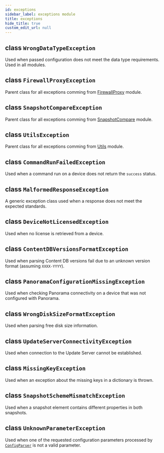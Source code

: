 ```yaml
---
id: exceptions
sidebar_label: exceptions module
title: exceptions
hide_title: true
custom_edit_url: null
---
```

## class `WrongDataTypeException`

Used when passed configuration does not meet the data type requirements. Used in all modules.

## class `FirewallProxyException`

Parent class for all exceptions comming from [FirewallProxy](/panos/docs/panos-upgrade-assurance/api/firewall_proxy) module.

## class `SnapshotCompareException`

Parent class for all exceptions comming from [SnapshotCompare](/panos/docs/panos-upgrade-assurance/api/snapshot_compare) module.

## class `UtilsException`

Parent class for all exceptions comming from [Utils](/panos/docs/panos-upgrade-assurance/api/utils) module.

## class `CommandRunFailedException`

Used when a command run on a device does not return the `success` status.

## class `MalformedResponseException`

A generic exception class used when a response does not meet the expected standards.

## class `DeviceNotLicensedException`

Used when no license is retrieved from a device.

## class `ContentDBVersionsFormatException`

Used when parsing Content DB versions fail due to an unknown version format (assuming `XXXX-YYYY`).

## class `PanoramaConfigurationMissingException`

Used when checking Panorama connectivity on a device that was not configured with Panorama.

## class `WrongDiskSizeFormatException`

Used when parsing free disk size information.

## class `UpdateServerConnectivityException`

Used when connection to the Update Server cannot be established.

## class `MissingKeyException`

Used when an exception about the missing keys in a dictionary is thrown.

## class `SnapshotSchemeMismatchException`

Used when a snapshot element contains different properties in both snapshots.

## class `UnknownParameterException`

Used when one of the requested configuration parameters processed by [`ConfigParser`](#class-configparser) is not a valid parameter.

